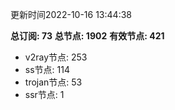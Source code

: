 更新时间2022-10-16 13:44:38

**总订阅: 73**
**总节点: 1902**
**有效节点: 421**
- v2ray节点: 253
- ss节点: 114
- trojan节点: 53
- ssr节点: 1
